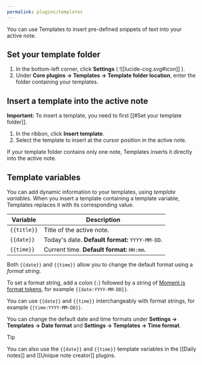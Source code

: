 ```yaml
---
permalink: plugins/templates
---
```

You can use Templates to insert pre-defined snippets of text into your active note.

## Set your template folder

1. In the bottom-left corner, click **Settings** ( ![[lucide-cog.svg#icon]] ).
2. Under **Core plugins → Templates → Template folder location**, enter the folder containing your templates.

## Insert a template into the active note

**Important:**  To insert a template, you need to first [[#Set your template folder]].

1. In the ribbon, click **Insert template**.
2. Select the template to insert at the cursor position in the active note.

If your template folder contains only one note, Templates inserts it directly into the active note.

## Template variables

You can add dynamic information to your templates, using _template variables_. When you insert a template containing a template variable, Templates replaces it with its corresponding value.

| Variable    | Description                                     |
|-------------|-------------------------------------------------|
| `{{title}}` | Title of the active note.                       |
| `{{date}}`  | Today's date. **Default format:** `YYYY-MM-DD`. |
| `{{time}}`  | Current time. **Default format:** `HH:mm`.      |

Both `{{date}}` and `{{time}}` allow you to change the default format using a _format string_.

To set a format string, add a colon (`:`) followed by a string of [Moment.js format tokens](https://momentjs.com/docs/#/displaying/format/), for example `{{date:YYYY-MM-DD}}`.

You can use `{{date}}` and `{{time}}` interchangeably with format strings, for example `{{time:YYYY-MM-DD}}`.

You can change the default date and time formats under **Settings → Templates → Date format** and **Settings → Templates → Time format**.

> [!tip]
> You can also use the `{{date}}` and `{{time}}` template variables in the [[Daily notes]] and [[Unique note creator]] plugins.
